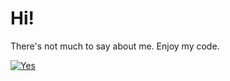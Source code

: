 # Hi!

There's not much to say about me. Enjoy my code.

[![Yes](https://github-readme-stats.vercel.app/api?username=turnip32&show_icons=true&theme=radical)](https://github.com/anuraghazra/github-readme-stats)

